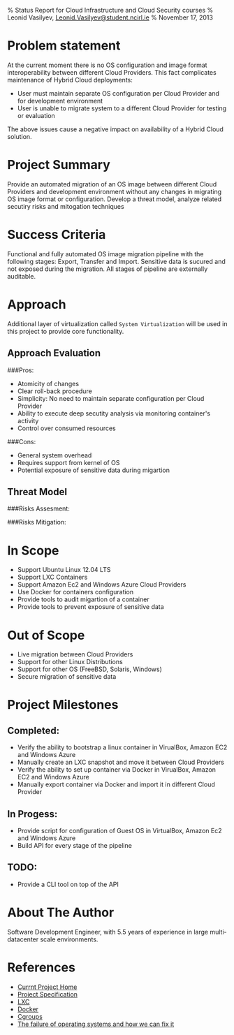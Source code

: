 % Status Report for Cloud Infrastructure and Cloud Security courses
% Leonid Vasilyev, <Leonid.Vasilyev@student.ncirl.ie>
% November 17, 2013

# Problem statement
At the current moment there is no OS configuration and image format interoperability between different Cloud Providers.
This fact complicates maintenance of Hybrid Cloud deployments:
* User must maintain separate OS configuration per Cloud Provider and for development environment
* User is unable to migrate system to a different Cloud Provider for testing or evaluation

The above issues cause a negative impact on availability of a Hybrid Cloud solution.

# Project Summary
Provide an automated migration of an OS image between different Cloud Providers and development environment
without any changes in migrating OS image format or configuration.
Develop a threat model, analyze related secutiry risks and mitogation techniques

# Success Criteria
Functional and fully automated OS image migration pipeline with the following stages: Export, Transfer and Import.
Sensitive data is sucured and not exposed during the migration.
All stages of pipeline are externally auditable.

# Approach
Additional layer of virtualization called `System Virtualization` will be used in this project to provide core functionality.

## Approach Evaluation
###Pros:
* Atomicity of changes
* Clear roll-back procedure
* Simplicity: No need to maintain separate configuration per Cloud Provider
* Ability to execute deep secutity analysis via monitoring container's activity
* Control over consumed resources

###Cons:
* General system overhead
* Requires support from kernel of OS
* Potential exposure of sensitive data during migartion

## Threat Model
###Risks Assesment:

###Risks Mitigation:

# In Scope
* Support Ubuntu Linux 12.04 LTS
* Support LXC Containers
* Support Amazon Ec2 and Windows Azure Cloud Providers
* Use Docker for containers configuration
* Provide tools to audit migartion of a container
* Provide tools to prevent exposure of sensitive data

# Out of Scope
* Live migration between Cloud Providers
* Support for other Linux Distributions
* Support for other OS (FreeBSD, Solaris, Windows)
* Secure migration of sensitive data

# Project Milestones
## Completed:
* Verify the ability to bootstrap a linux container in VirualBox, Amazon EC2 and Windows Azure
* Manually create an LXC snapshot and move it between Cloud Providers
* Verify the ability to set up container via Docker in VirualBox, Amazon EC2 and Windows Azure
* Manually export container via Docker and import it in different Cloud Provider

## In Progess:
* Provide script for configuration of Guest OS in VirtualBox, Amazon Ec2 and Windows Azure
* Build API for every stage of the pipeline

## TODO:
* Provide a CLI tool on top of the API

# About The Author
Software Development Engineer, with 5.5 years of experience in large multi-datacenter scale environments. 

# References
* [Currnt Project Home](https://github.com/lvsl/go-to)
* [Project Specification](https://github.com/lvsl/go-to/blob/master/SPEC.md)
* [LXC](http://linuxcontainers.org/)
* [Docker](https://www.docker.io/)
* [Cgroups](https://www.kernel.org/doc/Documentation/cgroups/cgroups.txt)
* [The failure of operating systems and how we can fix it](http://lwn.net/Articles/524952/)
